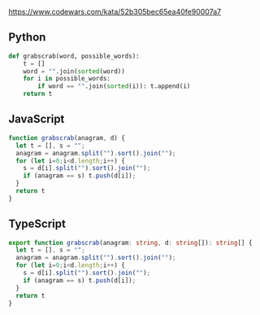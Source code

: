 https://www.codewars.com/kata/52b305bec65ea40fe90007a7

## Python
```python
def grabscrab(word, possible_words):
    t = []
    word = "".join(sorted(word))
    for i in possible_words:
        if word == "".join(sorted(i)): t.append(i)
    return t
```

## JavaScript
```js
function grabscrab(anagram, d) {
  let t = [], s = "";
  anagram = anagram.split("").sort().join("");
  for (let i=0;i<d.length;i++) {
    s = d[i].split("").sort().join("");
    if (anagram == s) t.push(d[i]);
  }
  return t
}
```

## TypeScript
```ts
export function grabscrab(anagram: string, d: string[]): string[] {
  let t = [], s = "";
  anagram = anagram.split("").sort().join("");
  for (let i=0;i<d.length;i++) {
    s = d[i].split("").sort().join("");
    if (anagram == s) t.push(d[i]);
  }
  return t
}
```